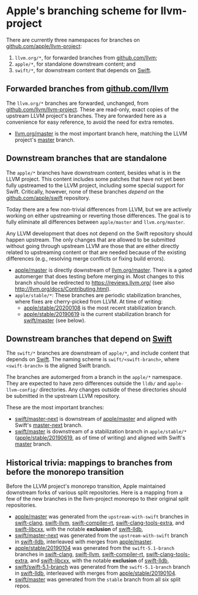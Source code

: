 # Apple's branching scheme for llvm-project

There are currently three namespaces for branches on
[github.com/apple/llvm-project](https://github.com/apple/llvm-project):

 1. `llvm.org/*`, for forwarded branches from
    [github.com/llvm](https://github.com/llvm/llvm-project);
 2. `apple/*`, for standalone downstream content; and
 3. `swift/*`, for downstream content that depends on
    [Swift](https://github.com/apple/swift).

## Forwarded branches from [github.com/llvm](https://github.com/llvm/llvm-project)

The `llvm.org/*` branches are forwarded, unchanged, from
[github.com/llvm/llvm-project](https://github.com/llvm/llvm-project).  These
are read-only, exact copies of the upstream LLVM project's branches.  They are
forwarded here as a convenience for easy reference, to avoid the need for extra
remotes.

- [llvm.org/master](https://github.com/apple/llvm-project/tree/llvm.org/master)
  is the most important branch here, matching the LLVM project's
  [master](https://github.com/llvm/llvm-project/tree/master) branch.

## Downstream branches that are standalone

The `apple/*` branches have downstream content, besides what is in the LLVM
project.  This content includes some patches that have not yet been fully
upstreamed to the LLVM project, including some special support for Swift.
Critically, however, none of these branches *depend on* the
[github.com/apple/swift](https://github.com/apple/swift) repository.

Today there are a few non-trivial differences from LLVM, but we are
actively working on either upstreaming or reverting those differences. The goal
is to fully eliminate all differences between `apple/master` and
`llvm.org/master`.

Any LLVM development that does not depend on the Swift repository should happen
upstream. The only changes that are allowed to be submitted without going
through upstream LLVM are those that are either directly related to upstreaming
content or that are needed because of the existing differences (e.g., resolving
merge conflicts or fixing build errors).

- [apple/master](https://github.com/apple/llvm-project/tree/apple/master) is
  directly downstream of
  [llvm.org/master](https://github.com/apple/llvm-project/tree/llvm.org/master).
  There is a gated automerger that does testing before merging in.  Most
  changes to this branch should be redirected to <https://reviews.llvm.org/>
  (see also <http://llvm.org/docs/Contributing.html>).
- `apple/stable/*`: These branches are periodic stabilization branches, where
  fixes are cherry-picked from LLVM.  At time of writing:
    - [apple/stable/20200108](https://github.com/apple/llvm-project/tree/apple/stable/20200108)
      is the most recent stabilization branch.
    - [apple/stable/20190619](https://github.com/apple/llvm-project/tree/apple/stable/20190619)
      is the current stabilization branch for
      [swift/master](https://github.com/apple/llvm-project/tree/swift/master)
      (see below).

## Downstream branches that depend on [Swift](https://github.com/apple/swift)

The `swift/*` branches are downstream of `apple/*`, and include content that
depends on [Swift](https://github.com/apple/swift).  The naming scheme is
`swift/<swift-branch>`, where `<swift-branch>` is the aligned Swift branch.

The branches are automerged from a branch in the `apple/*` namespace.  They are
expected to have zero differences outside the `lldb/` and `apple-llvm-config/`
directories. Any changes outside of these directories should be submitted in
the upstream LLVM repository.

These are the most important branches:

- [swift/master-next](https://github.com/apple/llvm-project/tree/swift/master-next)
  is downstream of
  [apple/master](https://github.com/apple/llvm-project/tree/apple/master) and
  aligned with Swift's
  [master-next](https://github.com/apple/swift/tree/master-next) branch.
- [swift/master](https://github.com/apple/llvm-project/tree/swift/master) is
  downstream of a stabilization branch in `apple/stable/*`
  ([apple/stable/20190619](https://github.com/apple/llvm-project/tree/apple/stable/20190619),
  as of time of writing) and aligned with Swift's
  [master](https://github.com/apple/swift/tree/master) branch.

## Historical trivia: mappings to branches from before the monorepo transition

Before the LLVM project's monorepo transition, Apple maintained downstream
forks of various split repositories.  Here is a mapping from a few of the new
branches in the llvm-project monorepo to their original split repositories.

- [apple/master](https://github.com/apple/llvm-project/tree/apple/master) was
  generated from the `upstream-with-swift` branches in
  [swift-clang](https://github.com/apple/swift-clang/),
  [swift-llvm](https://github.com/apple/swift-llvm/),
  [swift-compiler-rt](https://github.com/apple/swift-compiler-rt/),
  [swift-clang-tools-extra](https://github.com/apple/swift-clang-tools-extra/),
  and [swift-libcxx](https://github.com/apple/swift-libcxx/), with the notable
  **exclusion** of [swift-lldb](https://github.com/apple/swift-lldb/),
- [swift/master-next](https://github.com/apple/llvm-project/tree/swift/master-next)
  was generated from the `upstream-with-swift` branch in
  [swift-lldb](https://github.com/apple/swift-lldb/), interleaved with merges
  from [apple/master](https://github.com/apple/llvm-project/tree/apple/master).
- [apple/stable/20190104](https://github.com/apple/llvm-project/tree/apple/stable/20190104)
  was generated from the `swift-5.1-branch` branches in
  [swift-clang](https://github.com/apple/swift-clang/),
  [swift-llvm](https://github.com/apple/swift-llvm/),
  [swift-compiler-rt](https://github.com/apple/swift-compiler-rt/),
  [swift-clang-tools-extra](https://github.com/apple/swift-clang-tools-extra/),
  and [swift-libcxx](https://github.com/apple/swift-libcxx/), with the notable
  **exclusion** of [swift-lldb](https://github.com/apple/swift-lldb/),
- [swift/swift-5.1-branch](https://github.com/apple/llvm-project/tree/swift/swift-5.1-branch)
  was generated from the `swift-5.1-branch` branch in
  [swift-lldb](https://github.com/apple/swift-lldb/), interleaved with merges
  from
  [apple/stable/20190104](https://github.com/apple/llvm-project/tree/apple/stable/20190104).
- [swift/master](https://github.com/apple/llvm-project/tree/swift/master) was
  generated from the `stable` branch from all six split repos.
